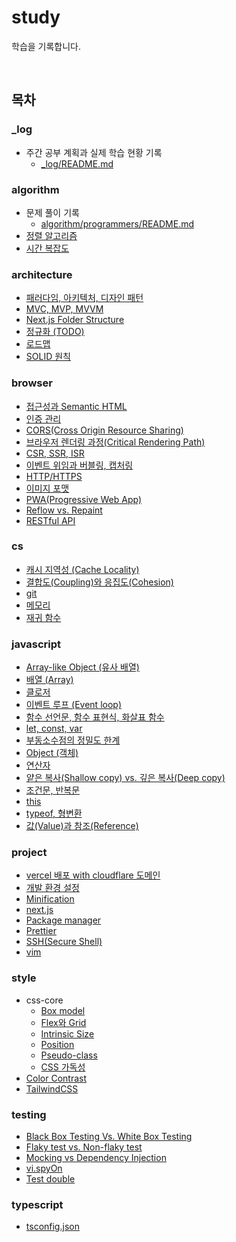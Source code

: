 # study

학습을 기록합니다.

<br>

<!-- TOC_START -->
## 목차

### _log
- 주간 공부 계획과 실제 학습 현황 기록
  - [_log/README.md](/_log/README.md)

### algorithm
- 문제 풀이 기록
  - [algorithm/programmers/README.md](/algorithm/programmers/README.md)
- [정렬 알고리즘](algorithm/sort.md)
- [시간 복잡도](algorithm/time-complexity.md)

### architecture
- [패러다임, 아키텍처, 디자인 패턴](architecture/concept-overview.md)
- [MVC, MVP, MVVM](architecture/mvc-mvp-mvvm.md)
- [Next.js Folder Structure](architecture/nexjs-folder-structure.md)
- [정규화 (TODO)](architecture/normalization.md)
- [로드맵](architecture/roadmap.md)
- [SOLID 원칙](architecture/solid.md)

### browser
- [접근성과 Semantic HTML](browser/a11y.md)
- [인증 관리](browser/auth.md)
- [CORS(Cross Origin Resource Sharing)](browser/cors.md)
- [브라우저 렌더링 과정(Critical Rendering Path)](browser/critical-rendering-path.md)
- [CSR, SSR, ISR](browser/csr-ssr-isr.md)
- [이벤트 위임과 버블링, 캡처링](browser/event-delegation.md)
- [HTTP/HTTPS](browser/http-https.md)
- [이미지 포맷](browser/image-format.md)
- [PWA(Progressive Web App)](browser/pwa.md)
- [Reflow vs. Repaint](browser/reflow-repaint.md)
- [RESTful API](browser/restful-api.md)

### cs
- [캐시 지역성 (Cache Locality)](cs/cache-locality.md)
- [결합도(Coupling)와 응집도(Cohesion)](cs/coupling-cohesion.md)
- [git](cs/git.md)
- [메모리](cs/memory.md)
- [재귀 함수](cs/recursion.md)

### javascript
- [Array-like Object (유사 배열)](javascript/array-like.md)
- [배열 (Array)](javascript/array.md)
- [클로저](javascript/closure.md)
- [이벤트 루프 (Event loop)](javascript/event-loop.md)
- [함수 선언문, 함수 표현식, 화살표 함수](javascript/function.md)
- [let, const, var](javascript/let-const-var.md)
- [부동소수점의 정밀도 한계](javascript/number.md)
- [Object (객체)](javascript/object-map-set.md)
- [연산자](javascript/operator.md)
- [얕은 복사(Shallow copy) vs. 깊은 복사(Deep copy)](javascript/shallow-and-deep-copy.md)
- [조건문, 반복문](javascript/statement.md)
- [this](javascript/this.md)
- [typeof, 형변환](javascript/typeof-conversion.md)
- [값(Value)과 참조(Reference)](javascript/value-reference.md)

### project
- [vercel 배포 with cloudflare 도메인](project/deployment-vercel-cloudflare.md)
- [개발 환경 설정](project/dev-env-setup.md)
- [Minification](project/minification.md)
- [next.js](project/nextjs.md)
- [Package manager](project/package-manager.md)
- [Prettier](project/prettier.md)
- [SSH(Secure Shell)](project/ssh.md)
- [vim](project/vim.md)

### style
- css-core
  - [Box model](style/css-core/box-model.md)
  - [Flex와 Grid](style/css-core/flex-grid.md)
  - [Intrinsic Size](style/css-core/intrinsic-size.md)
  - [Position](style/css-core/position.md)
  - [Pseudo-class](style/css-core/pseudo-class.md)
  - [CSS 가독성](style/css-core/readability.md)
- [Color Contrast](style/color-contrast.md)
- [TailwindCSS](style/tailwind.md)

### testing
- [Black Box Testing Vs. White Box Testing](testing/blackbox-whitebox.md)
- [Flaky test vs. Non-flaky test](testing/flaky-nonflaky.md)
- [Mocking vs Dependency Injection](testing/mocking-di.md)
- [vi.spyOn](testing/spyOn.md)
- [Test double](testing/test-double.md)

### typescript
- [tsconfig.json](typescript/tsconfig.md)
<!-- TOC_END -->

